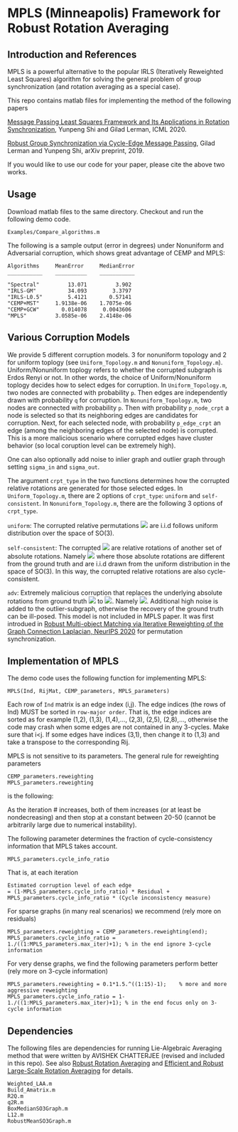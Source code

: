 # MPLS (Minneapolis) Framework for Robust Rotation Averaging

## Introduction and References

MPLS is a powerful alternative to the popular IRLS (Iteratively Reweighted Least Squares) algorithm for solving the general problem of group synchronization (and rotation averaging as a special case).

This repo contains matlab files for implementing the method of the following papers

[Message Passing Least Squares Framework and Its Applications in Rotation Synchronization](https://arxiv.org/pdf/2007.13638.pdf), Yunpeng Shi and Gilad Lerman, ICML 2020.

[Robust Group Synchronization via Cycle-Edge Message Passing](https://arxiv.org/pdf/1912.11347.pdf), Gilad Lerman and Yunpeng Shi, arXiv preprint, 2019.

If you would like to use our code for your paper, please cite the above two works.

## Usage
Download matlab files to the same directory. Checkout and run the following demo code. 
```
Examples/Compare_algorithms.m
```
The following is a sample output (error in degrees) under Nonuniform and Adversarial corruption, which shows great advantage of CEMP and MPLS:

```
Algorithms     MeanError     MedianError
___________    __________    ___________

"Spectral"         13.071         3.902 
"IRLS-GM"          34.093        3.3797 
"IRLS-L0.5"        5.4121       0.57141 
"CEMP+MST"     1.9138e-06    1.7075e-06 
"CEMP+GCW"       0.014078     0.0043606 
"MPLS"         3.0585e-06    2.4148e-06 

```
## Various Corruption Models
We provide 5 different corruption models. 3 for nonuniform topology and 2 for uniform toplogy (see ``Uniform_Topology.m`` and ``Nonuniform_Topology.m``). Uniform/Nonuniform toplogy refers to whether the corrupted subgraph is Erdos Renyi or not. In other words, the choice of Uniform/Nonuniform toplogy decides how to select edges for corruption. In ``Uniform_Topology.m``, two nodes are connected with probability ``p``. Then edges are independently drawn with probability ``q`` for corruption. In ``Nonuniform_Topology.m``, two nodes are connected with probability ``p``. Then with probability ``p_node_crpt`` a node is selected so that its neighboring edges are candidates for corruption. Next, for each selected node, with probability ``p_edge_crpt`` an edge (among the neighboring edges of the selected node) is corrupted. This is a more malicious scenario where corrupted edges have cluster behavior (so local coruption level can be extremely high). 

One can also optionally add noise to inlier graph and outlier graph through setting ``sigma_in`` and ``sigma_out``.

The argument ``crpt_type`` in the two functions determines how the corrupted relative rotations are generated for those selected edges. In ``Uniform_Topology.m``, there are 2 options of ``crpt_type``: ``uniform`` and ``self-consistent``.
In ``Nonuniform_Topology.m``, there are the following 3 options of ``crpt_type``.

``uniform``: The corrupted relative permutations <img src="https://render.githubusercontent.com/render/math?math=\color{red} \mathbf{R_{ij}}"> are i.i.d follows uniform distribution over the space of SO(3).

``self-consistent``: The corrupted <img src="https://render.githubusercontent.com/render/math?math=\color{red} \mathbf{R_{ij}}"> are relative rotations of another set of absolute rotations. Namely <img src="https://render.githubusercontent.com/render/math?math=\color{red} \mathbf{R_{ij} = R_i^{crpt} R_j^{crpt}'}"> where those absolute rotations are different from the ground truth and are i.i.d drawn from the uniform distribution in the space of SO(3). In this way, the corrupted relative rotations are also cycle-consistent.

``adv``: Extremely malicious corruption that replaces the underlying absolute rotations from ground truth <img src="https://render.githubusercontent.com/render/math?math=\color{red} \mathbf{R_i^*}"> to <img src="https://render.githubusercontent.com/render/math?math=\color{red} \mathbf{R_i^{crpt}}">. Namely <img src="https://render.githubusercontent.com/render/math?math=\color{red} \mathbf{R_{ij} = R_i^{crpt} R_j^{* }'}">. Additional high noise is added to the outlier-subgraph, otherwise the recovery of the ground truth can be ill-posed. This model is not included in MPLS paper. It was first introdued in [Robust Multi-object Matching via Iterative Reweighting of the Graph Connection Laplacian, NeurIPS 2020](https://proceedings.neurips.cc/paper/2020/file/ae06fbdc519bddaa88aa1b24bace4500-Paper.pdf) for permutation synchronization.



## Implementation of MPLS

The demo code uses the following function for implementing MPLS:
```
MPLS(Ind, RijMat, CEMP_parameters, MPLS_parameters)
```
Each row of ``Ind`` matrix is an edge index (i,j). The edge indices (the rows of Ind) MUST be sorted in ``row-major order``. That is, the edge indices are sorted as  for example (1,2), (1,3), (1,4),..., (2,3), (2,5), (2,8),..., otherwise the code may crash when some edges are not contained in any 3-cycles. Make sure that i<j. If some edges have indices (3,1), then change it to (1,3) and take a transpose to the corresponding Rij.


MPLS is not sensitive to its parameters. The general rule for reweighting parameters
```
CEMP_parameters.reweighting
MPLS_parameters.reweighting
```
is the following:

As the iteration # increases, both of them increases (or at least be nondecreasing) and then stop at a constant between 20-50 (cannot be arbitrarily large due to numerical instability). 

The following parameter determines the fraction of cycle-consistency information that MPLS takes account.
```
MPLS_parameters.cycle_info_ratio
```
That is, at each iteration
```
Estimated corruption level of each edge
= (1-MPLS_parameters.cycle_info_ratio) * Residual + MPLS_parameters.cycle_info_ratio * (Cycle inconsistency measure)

```

For sparse graphs (in many real scenarios) we recommend (rely more on residuals)
```
MPLS_parameters.reweighting = CEMP_parameters.reweighting(end);
MPLS_parameters.cycle_info_ratio = 1./((1:MPLS_parameters.max_iter)+1); % in the end ignore 3-cycle information
```

For very dense graphs, we find the following parameters perform better (rely more on 3-cycle information)
```
MPLS_parameters.reweighting = 0.1*1.5.^((1:15)-1);    % more and more aggressive reweighting
MPLS_parameters.cycle_info_ratio = 1-1./((1:MPLS_parameters.max_iter)+1); % in the end focus only on 3-cycle information
```


## Dependencies
The following files are dependencies for running Lie-Algebraic Averaging method that were written by AVISHEK CHATTERJEE (revised and included in this repo). See also [Robust Rotation Averaging](http://www.ee.iisc.ac.in/labs/cvl/papers/robustrelrotavg.pdf) and [Efficient and Robust Large-Scale Rotation Averaging](https://www.cv-foundation.org/openaccess/content_iccv_2013/papers/Chatterjee_Efficient_and_Robust_2013_ICCV_paper.pdf) for details.
```
Weighted_LAA.m
Build_Amatrix.m
R2Q.m
q2R.m
BoxMedianSO3Graph.m
L12.m
RobustMeanSO3Graph.m
```
